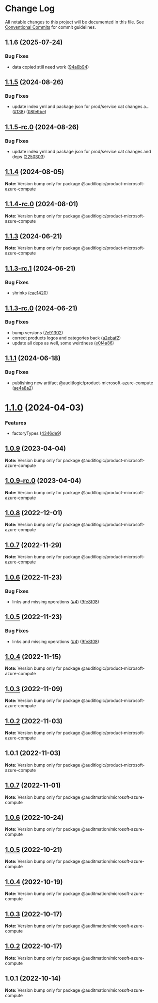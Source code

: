 # Change Log

All notable changes to this project will be documented in this file.
See [Conventional Commits](https://conventionalcommits.org) for commit guidelines.

## 1.1.6 (2025-07-24)


### Bug Fixes

* data copied still need work ([94a6b94](https://github.com/zerobias-org/product/commit/94a6b942fb0516367548599d739529536132755a))





## [1.1.5](https://github.com/auditlogic/product/compare/@auditlogic/product-microsoft-azure-compute@1.1.4...@auditlogic/product-microsoft-azure-compute@1.1.5) (2024-08-26)


### Bug Fixes

* update index yml and package json for prod/service cat changes a… ([#138](https://github.com/auditlogic/product/issues/138)) ([08fe9be](https://github.com/auditlogic/product/commit/08fe9beb1c8457462a19bc69caa02e6212d97e1a))





## [1.1.5-rc.0](https://github.com/auditlogic/product/compare/@auditlogic/product-microsoft-azure-compute@1.1.4...@auditlogic/product-microsoft-azure-compute@1.1.5-rc.0) (2024-08-26)


### Bug Fixes

* update index yml and package json for prod/service cat changes and deps ([2250303](https://github.com/auditlogic/product/commit/225030363a363608240135b7ebed386b28f01e4b))





## [1.1.4](https://github.com/auditlogic/product/compare/@auditlogic/product-microsoft-azure-compute@1.1.3...@auditlogic/product-microsoft-azure-compute@1.1.4) (2024-08-05)

**Note:** Version bump only for package @auditlogic/product-microsoft-azure-compute





## [1.1.4-rc.0](https://github.com/auditlogic/product/compare/@auditlogic/product-microsoft-azure-compute@1.1.3...@auditlogic/product-microsoft-azure-compute@1.1.4-rc.0) (2024-08-01)

**Note:** Version bump only for package @auditlogic/product-microsoft-azure-compute





## [1.1.3](https://github.com/auditlogic/product/compare/@auditlogic/product-microsoft-azure-compute@1.1.3-rc.1...@auditlogic/product-microsoft-azure-compute@1.1.3) (2024-06-21)

**Note:** Version bump only for package @auditlogic/product-microsoft-azure-compute





## [1.1.3-rc.1](https://github.com/auditlogic/product/compare/@auditlogic/product-microsoft-azure-compute@1.1.3-rc.0...@auditlogic/product-microsoft-azure-compute@1.1.3-rc.1) (2024-06-21)


### Bug Fixes

* shrinks ([cac1420](https://github.com/auditlogic/product/commit/cac14200fefcd8183ab69fe89a47bd3f70f563e9))





## [1.1.3-rc.0](https://github.com/auditlogic/product/compare/@auditlogic/product-microsoft-azure-compute@1.1.1...@auditlogic/product-microsoft-azure-compute@1.1.3-rc.0) (2024-06-21)


### Bug Fixes

* bump versions ([7e91302](https://github.com/auditlogic/product/commit/7e913023b8b312150ed7762c32fbbe616be71de5))
* correct products logos and categories back ([a2ebaf2](https://github.com/auditlogic/product/commit/a2ebaf2efe8e232e6ff22c774c456048771f9469))
* update all deps as well, some weirdness ([e0f4a86](https://github.com/auditlogic/product/commit/e0f4a864714e2d3de6bbf3da014d5312fe53be2f))





## [1.1.1](https://github.com/auditlogic/product/compare/@auditlogic/product-microsoft-azure-compute@1.1.0...@auditlogic/product-microsoft-azure-compute@1.1.1) (2024-06-18)


### Bug Fixes

* publishing new artifact @auditlogic/product-microsoft-azure-compute ([ae4a8a2](https://github.com/auditlogic/product/commit/ae4a8a2b688182ceda32c22c7341f9442d34dcd3))





# [1.1.0](https://github.com/auditlogic/product/compare/@auditlogic/product-microsoft-azure-compute@1.0.9...@auditlogic/product-microsoft-azure-compute@1.1.0) (2024-04-03)


### Features

* factoryTypes ([4346de9](https://github.com/auditlogic/product/commit/4346de92693aee892fccf725338ffc7b80ab182b))





## [1.0.9](https://github.com/auditlogic/product/compare/@auditlogic/product-microsoft-azure-compute@1.0.8...@auditlogic/product-microsoft-azure-compute@1.0.9) (2023-04-04)

**Note:** Version bump only for package @auditlogic/product-microsoft-azure-compute





## [1.0.9-rc.0](https://github.com/auditlogic/product/compare/@auditlogic/product-microsoft-azure-compute@1.0.8...@auditlogic/product-microsoft-azure-compute@1.0.9-rc.0) (2023-04-04)

**Note:** Version bump only for package @auditlogic/product-microsoft-azure-compute





## [1.0.8](https://github.com/auditlogic/product/compare/@auditlogic/product-microsoft-azure-compute@1.0.7...@auditlogic/product-microsoft-azure-compute@1.0.8) (2022-12-01)

**Note:** Version bump only for package @auditlogic/product-microsoft-azure-compute





## [1.0.7](https://github.com/auditlogic/product/compare/@auditlogic/product-microsoft-azure-compute@1.0.6...@auditlogic/product-microsoft-azure-compute@1.0.7) (2022-11-29)

**Note:** Version bump only for package @auditlogic/product-microsoft-azure-compute





## [1.0.6](https://github.com/auditlogic/product/compare/@auditlogic/product-microsoft-azure-compute@1.0.4...@auditlogic/product-microsoft-azure-compute@1.0.6) (2022-11-23)


### Bug Fixes

* links and missing operations ([#4](https://github.com/auditlogic/product/issues/4)) ([9fe8f08](https://github.com/auditlogic/product/commit/9fe8f08fe7c57fdb79f991ac35bd6ac2e7dcad38))





## [1.0.5](https://github.com/auditlogic/product/compare/@auditlogic/product-microsoft-azure-compute@1.0.4...@auditlogic/product-microsoft-azure-compute@1.0.5) (2022-11-23)


### Bug Fixes

* links and missing operations ([#4](https://github.com/auditlogic/product/issues/4)) ([9fe8f08](https://github.com/auditlogic/product/commit/9fe8f08fe7c57fdb79f991ac35bd6ac2e7dcad38))





## [1.0.4](https://github.com/auditlogic/product/compare/@auditlogic/product-microsoft-azure-compute@1.0.3...@auditlogic/product-microsoft-azure-compute@1.0.4) (2022-11-15)

**Note:** Version bump only for package @auditlogic/product-microsoft-azure-compute





## [1.0.3](https://github.com/auditlogic/product/compare/@auditlogic/product-microsoft-azure-compute@1.0.2...@auditlogic/product-microsoft-azure-compute@1.0.3) (2022-11-09)

**Note:** Version bump only for package @auditlogic/product-microsoft-azure-compute





## [1.0.2](https://github.com/auditlogic/product/compare/@auditlogic/product-microsoft-azure-compute@1.0.1...@auditlogic/product-microsoft-azure-compute@1.0.2) (2022-11-03)

**Note:** Version bump only for package @auditlogic/product-microsoft-azure-compute





## 1.0.1 (2022-11-03)

**Note:** Version bump only for package @auditlogic/product-microsoft-azure-compute





## [1.0.7](https://github.com/auditmation/store-content/compare/@auditmation/microsoft-azure-compute@1.0.6...@auditmation/microsoft-azure-compute@1.0.7) (2022-11-01)

**Note:** Version bump only for package @auditmation/microsoft-azure-compute





## [1.0.6](https://github.com/auditmation/store-content/compare/@auditmation/microsoft-azure-compute@1.0.5...@auditmation/microsoft-azure-compute@1.0.6) (2022-10-24)

**Note:** Version bump only for package @auditmation/microsoft-azure-compute





## [1.0.5](https://github.com/auditmation/store-content/compare/@auditmation/microsoft-azure-compute@1.0.4...@auditmation/microsoft-azure-compute@1.0.5) (2022-10-21)

**Note:** Version bump only for package @auditmation/microsoft-azure-compute





## [1.0.4](https://github.com/auditmation/store-content/compare/@auditmation/microsoft-azure-compute@1.0.3...@auditmation/microsoft-azure-compute@1.0.4) (2022-10-19)

**Note:** Version bump only for package @auditmation/microsoft-azure-compute





## [1.0.3](https://github.com/auditmation/store-content/compare/@auditmation/microsoft-azure-compute@1.0.2...@auditmation/microsoft-azure-compute@1.0.3) (2022-10-17)

**Note:** Version bump only for package @auditmation/microsoft-azure-compute





## [1.0.2](https://github.com/auditmation/store-content/compare/@auditmation/microsoft-azure-compute@1.0.1...@auditmation/microsoft-azure-compute@1.0.2) (2022-10-17)

**Note:** Version bump only for package @auditmation/microsoft-azure-compute





## 1.0.1 (2022-10-14)

**Note:** Version bump only for package @auditmation/microsoft-azure-compute
